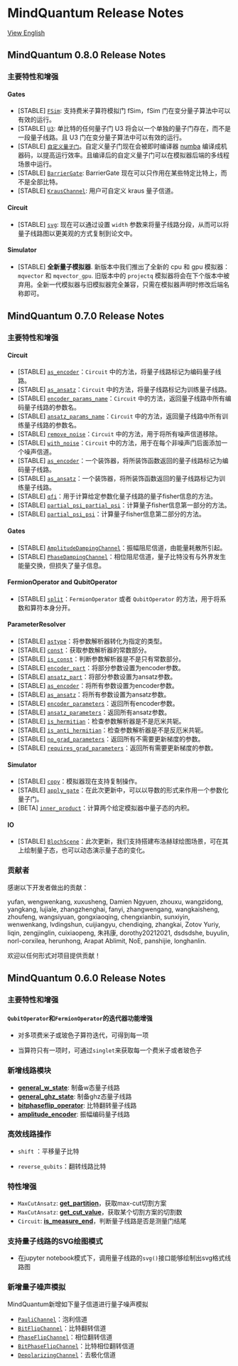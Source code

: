 # MindQuantum Release Notes

[View English](./RELEASE.md)

## MindQuantum 0.8.0 Release Notes

### 主要特性和增强

#### Gates

- [STABLE] [`FSim`](https://mindspore.cn/mindquantum/docs/zh-CN/master/mindquantum.core.gates.html?highlight=fsim#mindquantum.core.gates.FSim): 支持费米子算符模拟门 fSim，fSim 门在变分量子算法中可以有效的运行。
- [STABLE] [`U3`](https://mindspore.cn/mindquantum/docs/zh-CN/master/mindquantum.core.gates.html?highlight=fsim#mindquantum.core.gates.U3): 单比特的任何量子门 U3 将会以一个单独的量子门存在，而不是一段量子线路。且 U3 门在变分量子算法中可以有效的运行。
- [STABLE] [`自定义量子门`](https://mindspore.cn/mindquantum/docs/zh-CN/master/mindquantum.core.gates.html#mindquantum.core.gates.gene_univ_parameterized_gate)。自定义量子门现在会被即时编译器 [numba](https://numba.pydata.org) 编译成机器码，以提高运行效率。且编译后的自定义量子门可以在模拟器后端的多线程场景中运行。
- [STABLE] [`BarrierGate`](https://mindspore.cn/mindquantum/docs/zh-CN/master/mindquantum.core.gates.html?highlight=fsim#mindquantum.core.gates.BarrierGate): BarrierGate 现在可以只作用在某些特定比特上，而不是全部比特。
- [STABLE] [`KrausChannel`](https://mindspore.cn/mindquantum/docs/zh-CN/master/mindquantum.core.gates.html?highlight=fsim#mindquantum.core.gates.KrausChannel): 用户可自定义 kraus 量子信道。

#### Circuit

- [STABLE] [`svg`](https://mindspore.cn/mindquantum/docs/zh-CN/master/mindquantum.core.circuit.html#mindquantum.core.circuit.Circuit.svg): 现在可以通过设置 `width` 参数来将量子线路分段，从而可以将量子线路图以更美观的方式复制到论文中。

#### Simulator

- [STABLE] **全新量子模拟器**. 新版本中我们推出了全新的 cpu 和 gpu 模拟器： `mqvector` 和 `mqvector_gpu`. 旧版本中的 `projectq` 模拟器将会在下个版本中被弃用。全新一代模拟器与旧模拟器完全兼容，只需在模拟器声明时修改后端名称即可。

## MindQuantum 0.7.0 Release Notes

### 主要特性和增强

#### Circuit

- [STABLE] [`as_encoder`](https://mindspore.cn/mindquantum/docs/en/master/mindquantum.core.circuit.html#mindquantum.core.circuit.Circuit.as_encoder)：`Circuit` 中的方法，将量子线路标记为编码量子线路。
- [STABLE] [`as_ansatz`](https://mindspore.cn/mindquantum/docs/en/master/mindquantum.core.circuit.html#mindquantum.core.circuit.Circuit.as_ansatz)：`Circuit` 中的方法，将量子线路标记为训练量子线路。
- [STABLE] [`encoder_params_name`](https://mindspore.cn/mindquantum/docs/en/master/mindquantum.core.circuit.html#mindquantum.core.circuit.Circuit.encoder_params_name)：`Circuit` 中的方法，返回量子线路中所有编码量子线路的参数名。
- [STABLE] [`ansatz_params_name`](https://mindspore.cn/mindquantum/docs/en/master/mindquantum.core.circuit.html#mindquantum.core.circuit.Circuit.ansatz_params_name)：`Circuit` 中的方法，返回量子线路中所有训练量子线路的参数名。
- [STABLE] [`remove_noise`](https://mindspore.cn/mindquantum/docs/en/master/mindquantum.core.circuit.html#mindquantum.core.circuit.Circuit.remove_noise)：`Circuit` 中的方法，用于将所有噪声信道移除。
- [STABLE] [`with_noise`](https://mindspore.cn/mindquantum/docs/en/master/mindquantum.core.circuit.html#mindquantum.core.circuit.Circuit.with_noise)：`Circuit` 中的方法，用于在每个非噪声门后面添加一个噪声信道。
- [STABLE] [`as_encoder`](https://mindspore.cn/mindquantum/docs/en/master/mindquantum.core.circuit.html#mindquantum.core.circuit.as_encoder)：一个装饰器，将所装饰函数返回的量子线路标记为编码量子线路。
- [STABLE] [`as_ansatz`](https://mindspore.cn/mindquantum/docs/en/master/mindquantum.core.circuit.html#mindquantum.core.circuit.as_ansatz)：一个装饰器，将所装饰函数返回的量子线路标记为训练量子线路。
- [STABLE] [`qfi`](https://mindspore.cn/mindquantum/docs/en/master/mindquantum.core.circuit.html#mindquantum.core.circuit.qfi)：用于计算给定参数化量子线路的量子fisher信息的方法。
- [STABLE] [`partial_psi_partial_psi`](https://mindspore.cn/mindquantum/docs/en/master/mindquantum.core.circuit.html#mindquantum.core.circuit.partial_psi_partial_psi)：计算量子fisher信息第一部分的方法。
- [STABLE] [`partial_psi_psi`](https://mindspore.cn/mindquantum/docs/en/master/mindquantum.core.circuit.html#mindquantum.core.circuit.partial_psi_psi)：计算量子fisher信息第二部分的方法。

#### Gates

- [STABLE] [`AmplitudeDampingChannel`](https://mindspore.cn/mindquantum/docs/en/master/mindquantum.core.gates.html#mindquantum.core.gates.AmplitudeDampingChannel)：振幅阻尼信道，由能量耗散所引起。
- [STABLE] [`PhaseDampingChannel`](https://mindspore.cn/mindquantum/docs/en/master/mindquantum.core.gates.html#mindquantum.core.gates.PhaseDampingChannel)：相位阻尼信道，量子比特没有与外界发生能量交换，但损失了量子信息。

#### FermionOperator and QubitOperator

- [STABLE] [`split`](https://mindspore.cn/mindquantum/docs/en/master/mindquantum.core.operators.html#mindquantum.core.operators.FermionOperator.split)：`FermionOperator` 或者 `QubitOperator` 的方法，用于将系数和算符本身分开。

#### ParameterResolver

- [STABLE] [`astype`](https://mindspore.cn/mindquantum/docs/en/master/mindquantum.core.parameterresolver.html#mindquantum.core.parameterresolver.ParameterResolver.astype)：将参数解析器转化为指定的类型。
- [STABLE] [`const`](https://mindspore.cn/mindquantum/docs/en/master/mindquantum.core.parameterresolver.html#mindquantum.core.parameterresolver.ParameterResolver.const)：获取参数解析器的常数部分。
- [STABLE] [`is_const`](https://mindspore.cn/mindquantum/docs/en/master/mindquantum.core.parameterresolver.html#mindquantum.core.parameterresolver.ParameterResolver.is_const)：判断参数解析器是不是只有常数部分。
- [STABLE] [`encoder_part`](https://mindspore.cn/mindquantum/docs/en/master/mindquantum.core.parameterresolver.html#mindquantum.core.parameterresolver.ParameterResolver.encoder_part)：将部分参数设置为encoder参数。
- [STABLE] [`ansatz_part`](https://mindspore.cn/mindquantum/docs/en/master/mindquantum.core.parameterresolver.html#mindquantum.core.parameterresolver.ParameterResolver.ansatz_part)：将部分参数设置为ansatz参数。
- [STABLE] [`as_encoder`](https://mindspore.cn/mindquantum/docs/en/master/mindquantum.core.parameterresolver.html#mindquantum.core.parameterresolver.ParameterResolver.as_encoder)：将所有参数设置为encoder参数。
- [STABLE] [`as_ansatz`](https://mindspore.cn/mindquantum/docs/en/master/mindquantum.core.parameterresolver.html#mindquantum.core.parameterresolver.ParameterResolver.as_ansatz)：将所有参数设置为ansatz参数。
- [STABLE] [`encoder_parameters`](https://mindspore.cn/mindquantum/docs/en/master/mindquantum.core.parameterresolver.html#mindquantum.core.parameterresolver.ParameterResolver.encoder_parameters)：返回所有encoder参数。
- [STABLE] [`ansatz_parameters`](https://mindspore.cn/mindquantum/docs/en/master/mindquantum.core.parameterresolver.html#mindquantum.core.parameterresolver.ParameterResolver.ansatz_parameters)：返回所有ansatz参数。
- [STABLE] [`is_hermitian`](https://mindspore.cn/mindquantum/docs/en/master/mindquantum.core.parameterresolver.html#mindquantum.core.parameterresolver.ParameterResolver.is_hermitian)：检查参数解析器是不是厄米共轭。
- [STABLE] [`is_anti_hermitian`](https://mindspore.cn/mindquantum/docs/en/master/mindquantum.core.parameterresolver.html#mindquantum.core.parameterresolver.ParameterResolver.is_anti_hermitian)：检查参数解析器是不是反厄米共轭。
- [STABLE] [`no_grad_parameters`](https://mindspore.cn/mindquantum/docs/en/master/mindquantum.core.parameterresolver.html#mindquantum.core.parameterresolver.ParameterResolver.no_grad_parameters)：返回所有不需要更新梯度的参数。
- [STABLE] [`requires_grad_parameters`](https://mindspore.cn/mindquantum/docs/en/master/mindquantum.core.parameterresolver.html#mindquantum.core.parameterresolver.ParameterResolver.requires_grad_parameters)：返回所有需要更新梯度的参数。

#### Simulator

- [STABLE] [`copy`](https://mindspore.cn/mindquantum/docs/en/master/mindquantum.simulator.html#mindquantum.simulator.Simulator.copy)：模拟器现在支持复制操作。
- [STABLE] [`apply_gate`](https://mindspore.cn/mindquantum/docs/en/master/mindquantum.simulator.html#mindquantum.simulator.Simulator.apply_gate)：在此次更新中，可以以导数的形式来作用一个参数化量子门。
- [BETA] [`inner_product`](https://mindspore.cn/mindquantum/docs/en/master/mindquantum.simulator.html#mindquantum.simulator.inner_product)：计算两个给定模拟器中量子态的内积。

#### IO

- [STABLE] [`BlochScene`](https://mindspore.cn/mindquantum/docs/en/master/mindquantum.io.html)：此次更新，我们支持搭建布洛赫球绘图场景，可在其上绘制量子态，也可以动态演示量子态的变化。

### 贡献者

感谢以下开发者做出的贡献：

yufan, wengwenkang, xuxusheng, Damien Ngyuen, zhouxu, wangzidong, yangkang, lujiale, zhangzhenghai, fanyi, zhangwengang, wangkaisheng, zhoufeng, wangsiyuan, gongxiaoqing, chengxianbin, sunxiyin, wenwenkang, lvdingshun, cuijiangyu, chendiqing, zhangkai, Zotov Yuriy, liqin, zengjinglin, cuixiaopeng, 朱祎康, dorothy20212021, dsdsdshe, buyulin, norl-corxilea, herunhong, Arapat Ablimit, NoE, panshijie, longhanlin.

欢迎以任何形式对项目提供贡献！

## MindQuantum 0.6.0 Release Notes

### 主要特性和增强

#### `QubitOperator`和`FermionOperator`的迭代器功能增强

- 对多项费米子或玻色子算符迭代，可得到每一项

- 当算符只有一项时，可通过`singlet`来获取每一个费米子或者玻色子

### 新增线路模块

- [**general_w_state**](https://mindspore.cn/mindquantum/docs/zh-CN/master/mindquantum.algorithm.library.html#mindquantumalgorithmlibrarygeneral-w-state): 制备w态量子线路
- [**general_ghz_state**](https://mindspore.cn/mindquantum/docs/zh-CN/master/mindquantum.algorithm.library.html#mindquantumalgorithmlibrarygeneral-ghz-state): 制备ghz态量子线路
- [**bitphaseflip_operator**](https://mindspore.cn/mindquantum/docs/zh-CN/master/mindquantum.algorithm.library.html#mindquantumalgorithmlibrarybitphaseflip-operator): 比特翻转量子线路
- [**amplitude_encoder**](https://mindspore.cn/mindquantum/docs/zh-CN/master/mindquantum.algorithm.library.html#mindquantumalgorithmlibraryamplitude-encoder): 振幅编码量子线路

### 高效线路操作

- `shift` ：平移量子比特

- `reverse_qubits`：翻转线路比特

### 特性增强

- `MaxCutAnsatz`: [**get_partition**](https://mindspore.cn/mindquantum/docs/zh-CN/master/mindquantum.algorithm.nisq.html#mindquantumalgorithmnisqmaxcutansatzget-partition)，获取max-cut切割方案
- `MaxCutAnsatz`: [**get_cut_value**](https://mindspore.cn/mindquantum/docs/zh-CN/master/mindquantum.algorithm.nisq.html#mindquantumalgorithmnisqmaxcutansatzget-cut-value)，获取某个切割方案的切割数
- `Circuit`: [**is_measure_end**](https://mindspore.cn/mindquantum/docs/zh-CN/master/mindquantum.core.circuit.html#mindquantumcorecircuitcircuitis-measure-end)，判断量子线路是否是测量门结尾

### 支持量子线路的SVG绘图模式

- 在jupyter notebook模式下，调用量子线路的`svg()`接口能够绘制出svg格式线路图

### 新增量子噪声模拟

MindQuantum新增如下量子信道进行量子噪声模拟

- [`PauliChannel`](https://mindspore.cn/mindquantum/docs/zh-CN/master/mindquantum.core.gates.html#mindquantumcoregatespaulichannel)：泡利信道
- [`BitFlipChannel`](https://mindspore.cn/mindquantum/docs/zh-CN/master/mindquantum.core.gates.html#mindquantumcoregatesbitflipchannel)：比特翻转信道
- [`PhaseFlipChannel`](https://mindspore.cn/mindquantum/docs/zh-CN/master/mindquantum.core.gates.html#mindquantumcoregatesphaseflipchannel)：相位翻转信道
- [`BitPhaseFlipChannel`](https://mindspore.cn/mindquantum/docs/zh-CN/master/mindquantum.core.gates.html#mindquantumcoregatesbitphaseflipchannel)：比特相位翻转信道
- [`DepolarizingChannel`](https://mindspore.cn/mindquantum/docs/zh-CN/master/mindquantum.core.gates.html#mindquantumcoregatesdepolarizingchannel)：去极化信道
